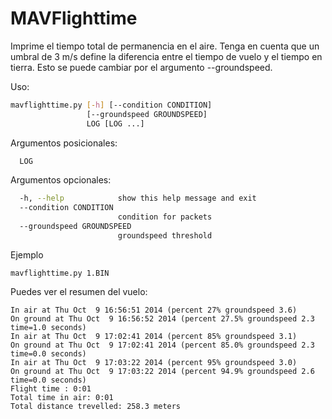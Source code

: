 # MAVFlighttime
Imprime el tiempo total de permanencia en el aire. Tenga en cuenta que un umbral de 3 m/s define la diferencia entre el tiempo de vuelo y el tiempo en tierra. Esto se puede cambiar por el argumento --groundspeed.

Uso:
```bash
mavflighttime.py [-h] [--condition CONDITION]
                 [--groundspeed GROUNDSPEED]
                 LOG [LOG ...]
```
Argumentos posicionales:
```bash
  LOG
```

Argumentos opcionales:
```bash
  -h, --help            show this help message and exit
  --condition CONDITION
                        condition for packets
  --groundspeed GROUNDSPEED
                        groundspeed threshold
```
Ejemplo
```
mavflighttime.py 1.BIN
```
Puedes ver el resumen del vuelo:

```
In air at Thu Oct  9 16:56:51 2014 (percent 27% groundspeed 3.6)
On ground at Thu Oct  9 16:56:52 2014 (percent 27.5% groundspeed 2.3  time=1.0 seconds)
In air at Thu Oct  9 17:02:41 2014 (percent 85% groundspeed 3.1)
On ground at Thu Oct  9 17:02:41 2014 (percent 85.0% groundspeed 2.3  time=0.0 seconds)
In air at Thu Oct  9 17:03:22 2014 (percent 95% groundspeed 3.0)
On ground at Thu Oct  9 17:03:22 2014 (percent 94.9% groundspeed 2.6  time=0.0 seconds)
Flight time : 0:01
Total time in air: 0:01
Total distance trevelled: 258.3 meters
```

